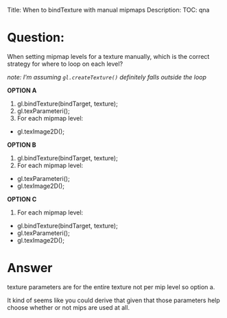 Title: When to bindTexture with manual mipmaps
Description:
TOC: qna

# Question:

When setting mipmap levels for a texture manually, which is the correct strategy for where to loop on each level? 

_note: I'm assuming `gl.createTexture()` definitely falls outside the loop_

**OPTION A**

1. gl.bindTexture(bindTarget, texture);
2. gl.texParameteri();
3. For each mipmap level: 
  * gl.texImage2D();

**OPTION B**

1. gl.bindTexture(bindTarget, texture);
2. For each mipmap level:
  * gl.texParameteri();
  * gl.texImage2D();

**OPTION C**

1. For each mipmap level:
  * gl.bindTexture(bindTarget, texture);
  * gl.texParameteri();
  * gl.texImage2D();

# Answer

texture parameters are for the entire texture not per mip level so option a.

It kind of seems like you could derive that given that those parameters help choose whether or not mips are used at all.
